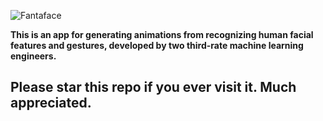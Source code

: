 
![Fantaface](https://user-images.githubusercontent.com/87317405/185065895-54a22b19-2e29-4779-b4ff-c4eb8e9a7057.jpg)

**This is an app for generating animations from recognizing human facial features and gestures, developed by two third-rate machine learning engineers.**

## Please star this repo if you ever visit it. Much appreciated.

